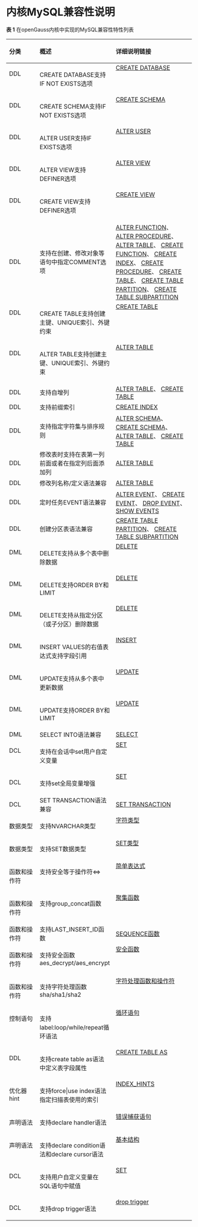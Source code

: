 # 内核MySQL兼容性说明<a name="ZH-CN_TOPIC_0000001201277572"></a>

**表 1**  在openGauss内核中实现的MySQL兼容性特性列表

<a name="zh-cn_topic_0283136929_zh-cn_topic_0237124747_zh-cn_topic_0059777487_zh-cn_topic_0058967566_table53712060"></a>

<table><thead align="left"><tr id="zh-cn_topic_0283136929_zh-cn_topic_0237124747_zh-cn_topic_0059777487_zh-cn_topic_0058967566_row56018257"><th class="cellrowborder" valign="top" width="18.23%" id="mcps1.2.4.1.1"><p id="zh-cn_topic_0283136929_zh-cn_topic_0237124747_zh-cn_topic_0059777487_zh-cn_topic_0058967566_p41184969"><a name="zh-cn_topic_0283136929_zh-cn_topic_0237124747_zh-cn_topic_0059777487_zh-cn_topic_0058967566_p41184969"></a><a name="zh-cn_topic_0283136929_zh-cn_topic_0237124747_zh-cn_topic_0059777487_zh-cn_topic_0058967566_p41184969"></a><b>分类</b></p>
</th>
<th class="cellrowborder" valign="top" width="34.54%" id="mcps1.2.4.1.2"><p id="zh-cn_topic_0283136929_zh-cn_topic_0237124747_zh-cn_topic_0059777487_zh-cn_topic_0058967566_p47648206"><a name="zh-cn_topic_0283136929_zh-cn_topic_0237124747_zh-cn_topic_0059777487_zh-cn_topic_0058967566_p47648206"></a><a name="zh-cn_topic_0283136929_zh-cn_topic_0237124747_zh-cn_topic_0059777487_zh-cn_topic_0058967566_p47648206"></a><b>概述</b></p>
</th>
<th class="cellrowborder" valign="top" width="47.23%" id="mcps1.2.4.1.3"><p id="zh-cn_topic_0283136929_zh-cn_topic_0237124747_zh-cn_topic_0059777487_zh-cn_topic_0058967566_p36573630"><a name="zh-cn_topic_0283136929_zh-cn_topic_0237124747_zh-cn_topic_0059777487_zh-cn_topic_0058967566_p36573630"></a><a name="zh-cn_topic_0283136929_zh-cn_topic_0237124747_zh-cn_topic_0059777487_zh-cn_topic_0058967566_p36573630"></a><b>详细说明链接<b></p>
</th>
</tr>
</thead>
<tbody>
<tr id="zh-cn_topic_0283136929_zh-cn_topic_0237124747_zh-cn_topic_0059777487_zh-cn_topic_0058967566_row26793117"><td class="cellrowborder" valign="top" width="18.23%" headers="mcps1.2.4.1.1 "><p id="zh-cn_topic_0283136929_zh-cn_topic_0237124747_zh-cn_topic_0059777487_zh-cn_topic_0058967566_p22758839"><a name="zh-cn_topic_0283136929_zh-cn_topic_0237124747_zh-cn_topic_0059777487_zh-cn_topic_0058967566_p22758839"></a><a name="zh-cn_topic_0283136929_zh-cn_topic_0237124747_zh-cn_topic_0059777487_zh-cn_topic_0058967566_p22758839"></a>DDL</p>
</td>
<td class="cellrowborder" valign="top" width="34.54%" headers="mcps1.2.4.1.2 "><p id="zh-cn_topic_0283136929_zh-cn_topic_0237124747_zh-cn_topic_0059777487_zh-cn_topic_0058967566_p31526653"><a name="zh-cn_topic_0283136929_zh-cn_topic_0237124747_zh-cn_topic_0059777487_zh-cn_topic_0058967566_p31526653"></a><a name="zh-cn_topic_0283136929_zh-cn_topic_0237124747_zh-cn_topic_0059777487_zh-cn_topic_0058967566_p31526653"></a>CREATE DATABASE支持IF NOT EXISTS选项</p>
</td>
<td class="cellrowborder" valign="top" width="47.23%" headers="mcps1.2.4.1.3 "><a name="zh-cn_topic_0283136929_zh-cn_topic_0237124747_zh-cn_topic_0059777487_zh-cn_topic_0058967566_ul55286870"></a><a name="zh-cn_topic_0283136929_zh-cn_topic_0237124747_zh-cn_topic_0059777487_zh-cn_topic_0058967566_ul55286870"></a><a href="CREATE-DATABASE.md">CREATE DATABASE</a>
</td>
</tr>
<tr id="zh-cn_topic_0283136929_zh-cn_topic_0237124747_zh-cn_topic_0059777487_zh-cn_topic_0058967566_row26793117"><td class="cellrowborder" valign="top" width="18.23%" headers="mcps1.2.4.1.1 "><p id="zh-cn_topic_0283136929_zh-cn_topic_0237124747_zh-cn_topic_0059777487_zh-cn_topic_0058967566_p22758839"><a name="zh-cn_topic_0283136929_zh-cn_topic_0237124747_zh-cn_topic_0059777487_zh-cn_topic_0058967566_p22758839"></a><a name="zh-cn_topic_0283136929_zh-cn_topic_0237124747_zh-cn_topic_0059777487_zh-cn_topic_0058967566_p22758839"></a>DDL</p>
</td>
<td class="cellrowborder" valign="top" width="34.54%" headers="mcps1.2.4.1.2 "><p id="zh-cn_topic_0283136929_zh-cn_topic_0237124747_zh-cn_topic_0059777487_zh-cn_topic_0058967566_p31526653"><a name="zh-cn_topic_0283136929_zh-cn_topic_0237124747_zh-cn_topic_0059777487_zh-cn_topic_0058967566_p31526653"></a><a name="zh-cn_topic_0283136929_zh-cn_topic_0237124747_zh-cn_topic_0059777487_zh-cn_topic_0058967566_p31526653"></a>CREATE SCHEMA支持IF NOT EXISTS选项</p>
</td>
<td class="cellrowborder" valign="top" width="47.23%" headers="mcps1.2.4.1.3 "><a name="zh-cn_topic_0283136929_zh-cn_topic_0237124747_zh-cn_topic_0059777487_zh-cn_topic_0058967566_ul55286870"></a><a name="zh-cn_topic_0283136929_zh-cn_topic_0237124747_zh-cn_topic_0059777487_zh-cn_topic_0058967566_ul55286870"></a><a href="CREATE-SCHEMA.md">CREATE SCHEMA</a>
</td>
</tr>
<tr id="zh-cn_topic_0283136929_zh-cn_topic_0237124747_zh-cn_topic_0059777487_zh-cn_topic_0058967566_row26793117"><td class="cellrowborder" valign="top" width="18.23%" headers="mcps1.2.4.1.1 "><p id="zh-cn_topic_0283136929_zh-cn_topic_0237124747_zh-cn_topic_0059777487_zh-cn_topic_0058967566_p22758839"><a name="zh-cn_topic_0283136929_zh-cn_topic_0237124747_zh-cn_topic_0059777487_zh-cn_topic_0058967566_p22758839"></a><a name="zh-cn_topic_0283136929_zh-cn_topic_0237124747_zh-cn_topic_0059777487_zh-cn_topic_0058967566_p22758839"></a>DDL</p>
</td>
<td class="cellrowborder" valign="top" width="34.54%" headers="mcps1.2.4.1.2 "><p id="zh-cn_topic_0283136929_zh-cn_topic_0237124747_zh-cn_topic_0059777487_zh-cn_topic_0058967566_p31526653"><a name="zh-cn_topic_0283136929_zh-cn_topic_0237124747_zh-cn_topic_0059777487_zh-cn_topic_0058967566_p31526653"></a><a name="zh-cn_topic_0283136929_zh-cn_topic_0237124747_zh-cn_topic_0059777487_zh-cn_topic_0058967566_p31526653"></a>ALTER USER支持IF EXISTS选项</p>
</td>
<td class="cellrowborder" valign="top" width="47.23%" headers="mcps1.2.4.1.3 "><a name="zh-cn_topic_0283136929_zh-cn_topic_0237124747_zh-cn_topic_0059777487_zh-cn_topic_0058967566_ul55286870"></a><a name="zh-cn_topic_0283136929_zh-cn_topic_0237124747_zh-cn_topic_0059777487_zh-cn_topic_0058967566_ul55286870"></a><a href="ALTER-USER.md">ALTER USER</a>
</td>
</tr>
<tr id="zh-cn_topic_0283136929_zh-cn_topic_0237124747_zh-cn_topic_0059777487_zh-cn_topic_0058967566_row26793117"><td class="cellrowborder" valign="top" width="18.23%" headers="mcps1.2.4.1.1 "><p id="zh-cn_topic_0283136929_zh-cn_topic_0237124747_zh-cn_topic_0059777487_zh-cn_topic_0058967566_p22758839"><a name="zh-cn_topic_0283136929_zh-cn_topic_0237124747_zh-cn_topic_0059777487_zh-cn_topic_0058967566_p22758839"></a><a name="zh-cn_topic_0283136929_zh-cn_topic_0237124747_zh-cn_topic_0059777487_zh-cn_topic_0058967566_p22758839"></a>DDL</p>
</td>
<td class="cellrowborder" valign="top" width="34.54%" headers="mcps1.2.4.1.2 "><p id="zh-cn_topic_0283136929_zh-cn_topic_0237124747_zh-cn_topic_0059777487_zh-cn_topic_0058967566_p31526653"><a name="zh-cn_topic_0283136929_zh-cn_topic_0237124747_zh-cn_topic_0059777487_zh-cn_topic_0058967566_p31526653"></a><a name="zh-cn_topic_0283136929_zh-cn_topic_0237124747_zh-cn_topic_0059777487_zh-cn_topic_0058967566_p31526653"></a>ALTER VIEW支持DEFINER选项</p>
</td>
<td class="cellrowborder" valign="top" width="47.23%" headers="mcps1.2.4.1.3 "><a name="zh-cn_topic_0283136929_zh-cn_topic_0237124747_zh-cn_topic_0059777487_zh-cn_topic_0058967566_ul55286870"></a><a name="zh-cn_topic_0283136929_zh-cn_topic_0237124747_zh-cn_topic_0059777487_zh-cn_topic_0058967566_ul55286870"></a><a href="ALTER-VIEW.md">ALTER VIEW</a>
</td>
</tr>
<tr id="zh-cn_topic_0283136929_zh-cn_topic_0237124747_zh-cn_topic_0059777487_zh-cn_topic_0058967566_row26793117"><td class="cellrowborder" valign="top" width="18.23%" headers="mcps1.2.4.1.1 "><p id="zh-cn_topic_0283136929_zh-cn_topic_0237124747_zh-cn_topic_0059777487_zh-cn_topic_0058967566_p22758839"><a name="zh-cn_topic_0283136929_zh-cn_topic_0237124747_zh-cn_topic_0059777487_zh-cn_topic_0058967566_p22758839"></a><a name="zh-cn_topic_0283136929_zh-cn_topic_0237124747_zh-cn_topic_0059777487_zh-cn_topic_0058967566_p22758839"></a>DDL</p>
</td>
<td class="cellrowborder" valign="top" width="34.54%" headers="mcps1.2.4.1.2 "><p id="zh-cn_topic_0283136929_zh-cn_topic_0237124747_zh-cn_topic_0059777487_zh-cn_topic_0058967566_p31526653"><a name="zh-cn_topic_0283136929_zh-cn_topic_0237124747_zh-cn_topic_0059777487_zh-cn_topic_0058967566_p31526653"></a><a name="zh-cn_topic_0283136929_zh-cn_topic_0237124747_zh-cn_topic_0059777487_zh-cn_topic_0058967566_p31526653"></a>CREATE VIEW支持DEFINER选项</p>
</td>
<td class="cellrowborder" valign="top" width="47.23%" headers="mcps1.2.4.1.3 "><a name="zh-cn_topic_0283136929_zh-cn_topic_0237124747_zh-cn_topic_0059777487_zh-cn_topic_0058967566_ul55286870"></a><a name="zh-cn_topic_0283136929_zh-cn_topic_0237124747_zh-cn_topic_0059777487_zh-cn_topic_0058967566_ul55286870"></a><a href="CREATE-VIEW.md">CREATE VIEW</a>
</td>
</tr>
<tr>
<td>DDL</td>
<td>支持在创建、修改对象等语句中指定COMMENT选项</td>
<td>
<a href="ALTER-FUNCTION.md">ALTER FUNCTION</a>、
<a href="ALTER-PROCEDURE.md">ALTER PROCEDURE</a>、
<a href="ALTER-TABLE.md">ALTER TABLE</a>、
<a href="CREATE-FUNCTION.md">CREATE FUNCTION</a>、
<a href="CREATE-INDEX.md">CREATE INDEX</a>、
<a href="CREATE-PROCEDURE.md">CREATE PROCEDURE</a>、
<a href="CREATE-TABLE.md">CREATE TABLE</a>、
<a href="CREATE-TABLE-PARTITION.md">CREATE TABLE PARTITION</a>、
<a href="CREATE-TABLE-SUBPARTITION.md">CREATE TABLE SUBPARTITION</a>
</td>
</tr>
<tr id="zh-cn_topic_0283136929_zh-cn_topic_0237124747_zh-cn_topic_0059777487_zh-cn_topic_0058967566_row26793117"><td class="cellrowborder" valign="top" width="18.23%" headers="mcps1.2.4.1.1 "><p id="zh-cn_topic_0283136929_zh-cn_topic_0237124747_zh-cn_topic_0059777487_zh-cn_topic_0058967566_p22758839"><a name="zh-cn_topic_0283136929_zh-cn_topic_0237124747_zh-cn_topic_0059777487_zh-cn_topic_0058967566_p22758839"></a><a name="zh-cn_topic_0283136929_zh-cn_topic_0237124747_zh-cn_topic_0059777487_zh-cn_topic_0058967566_p22758839"></a>DDL</p>
</td>
<td class="cellrowborder" valign="top" width="34.54%" headers="mcps1.2.4.1.2 "><p id="zh-cn_topic_0283136929_zh-cn_topic_0237124747_zh-cn_topic_0059777487_zh-cn_topic_0058967566_p31526653"><a UNIQUEname="zh-cn_topic_0283136929_zh-cn_topic_0237124747_zh-cn_topic_0059777487_zh-cn_topic_0058967566_p31526653"></a><a name="zh-cn_topic_0283136929_zh-cn_topic_0237124747_zh-cn_topic_0059777487_zh-cn_topic_0058967566_p31526653"></a>CREATE TABLE支持创建主键、UNIQUE索引、外键约束</p>
</td>
<td class="cellrowborder" valign="top" width="47.23%" headers="mcps1.2.4.1.3 "><a name="zh-cn_topic_0283136929_zh-cn_topic_0237124747_zh-cn_topic_0059777487_zh-cn_topic_0058967566_ul55286870"></a><a name="zh-cn_topic_0283136929_zh-cn_topic_0237124747_zh-cn_topic_0059777487_zh-cn_topic_0058967566_ul55286870"></a><a href="CREATE-TABLE.md">CREATE TABLE</a>
</td>
</tr>
<tr id="zh-cn_topic_0283136929_zh-cn_topic_0237124747_zh-cn_topic_0059777487_zh-cn_topic_0058967566_row26793117"><td class="cellrowborder" valign="top" width="18.23%" headers="mcps1.2.4.1.1 "><p id="zh-cn_topic_0283136929_zh-cn_topic_0237124747_zh-cn_topic_0059777487_zh-cn_topic_0058967566_p22758839"><a name="zh-cn_topic_0283136929_zh-cn_topic_0237124747_zh-cn_topic_0059777487_zh-cn_topic_0058967566_p22758839"></a><a name="zh-cn_topic_0283136929_zh-cn_topic_0237124747_zh-cn_topic_0059777487_zh-cn_topic_0058967566_p22758839"></a>DDL</p>
</td>
<td class="cellrowborder" valign="top" width="34.54%" headers="mcps1.2.4.1.2 "><p id="zh-cn_topic_0283136929_zh-cn_topic_0237124747_zh-cn_topic_0059777487_zh-cn_topic_0058967566_p31526653"><a UNIQUEname="zh-cn_topic_0283136929_zh-cn_topic_0237124747_zh-cn_topic_0059777487_zh-cn_topic_0058967566_p31526653"></a><a name="zh-cn_topic_0283136929_zh-cn_topic_0237124747_zh-cn_topic_0059777487_zh-cn_topic_0058967566_p31526653"></a>ALTER TABLE支持创建主键、UNIQUE索引、外键约束</p>
</td>
<td class="cellrowborder" valign="top" width="47.23%" headers="mcps1.2.4.1.3 "><a name="zh-cn_topic_0283136929_zh-cn_topic_0237124747_zh-cn_topic_0059777487_zh-cn_topic_0058967566_ul55286870"></a><a name="zh-cn_topic_0283136929_zh-cn_topic_0237124747_zh-cn_topic_0059777487_zh-cn_topic_0058967566_ul55286870"></a><a href="ALTER-TABLE.md">ALTER TABLE</a>
</td>
</tr>
<tr>
<td>DDL</td>
<td>支持自增列</td>
<td>
<a href="ALTER-TABLE.md">ALTER TABLE</a>、
<a href="CREATE-TABLE.md">CREATE TABLE</a>
</td>
</tr>
<tr>
<td>DDL</td>
<td>支持前缀索引</td>
<td>
<a href="CREATE-INDEX.md">CREATE INDEX</a>
</td>
</tr>
<tr>
<td>DDL</td>
<td>支持指定字符集与排序规则</td>
<td>
<a href="ALTER-SCHEMA.md">ALTER SCHEMA</a>、
<a href="CREATE-SCHEMA.md">CREATE SCHEMA</a>、
<a href="ALTER-TABLE.md">ALTER TABLE</a>、
<a href="CREATE-TABLE.md">CREATE TABLE</a>
</td>
</tr>
<tr>
<td>DDL</td>
<td>修改表时支持在表第一列前面或者在指定列后面添加列</td>
<td>
<a href="ALTER-TABLE.md">ALTER TABLE</a>
</td>
</tr>
<tr>
<td>DDL</td>
<td>修改列名称/定义语法兼容</td>
<td>
<a href="ALTER-TABLE.md">ALTER TABLE</a>
</td>
</tr>
<tr>
<td>DDL</td>
<td>定时任务EVENT语法兼容</td>
<td>
<a href="ALTER-EVENT.md">ALTER EVENT</a>、
<a href="CREATE-EVENT.md">CREATE EVENT</a>、
<a href="DROP-EVENT.md">DROP EVENT</a>、
<a href="SHOW-EVENTS.md">SHOW EVENTS</a>
</td>
</tr>
<tr>
<td>DDL</td>
<td>创建分区表语法兼容</td>
<td>
<a href="CREATE-TABLE-PARTITION.md">CREATE TABLE PARTITION</a>、
<a href="CREATE-TABLE-SUBPARTITION.md">CREATE TABLE SUBPARTITION</a>
</td>
</tr>
<tr id="zh-cn_topic_0283136929_zh-cn_topic_0237124747_zh-cn_topic_0059777487_zh-cn_topic_0058967566_row26793117"><td class="cellrowborder" valign="top" width="18.23%" headers="mcps1.2.4.1.1 "><p id="zh-cn_topic_0283136929_zh-cn_topic_0237124747_zh-cn_topic_0059777487_zh-cn_topic_0058967566_p22758839"><a name="zh-cn_topic_0283136929_zh-cn_topic_0237124747_zh-cn_topic_0059777487_zh-cn_topic_0058967566_p22758839"></a><a name="zh-cn_topic_0283136929_zh-cn_topic_0237124747_zh-cn_topic_0059777487_zh-cn_topic_0058967566_p22758839"></a>DML</p>
</td>
<td class="cellrowborder" valign="top" width="34.54%" headers="mcps1.2.4.1.2 "><p id="zh-cn_topic_0283136929_zh-cn_topic_0237124747_zh-cn_topic_0059777487_zh-cn_topic_0058967566_p31526653"><a name="zh-cn_topic_0283136929_zh-cn_topic_0237124747_zh-cn_topic_0059777487_zh-cn_topic_0058967566_p31526653"></a><a name="zh-cn_topic_0283136929_zh-cn_topic_0237124747_zh-cn_topic_0059777487_zh-cn_topic_0058967566_p31526653"></a>DELETE支持从多个表中删除数据</p>
</td>
<td class="cellrowborder" valign="top" width="47.23%" headers="mcps1.2.4.1.3 "><a name="zh-cn_topic_0283136929_zh-cn_topic_0237124747_zh-cn_topic_0059777487_zh-cn_topic_0058967566_ul55286870"></a><a name="zh-cn_topic_0283136929_zh-cn_topic_0237124747_zh-cn_topic_0059777487_zh-cn_topic_0058967566_ul55286870"></a><a href="DELETE.md">DELETE</a>
</td>
</tr>
<tr id="zh-cn_topic_0283136929_zh-cn_topic_0237124747_zh-cn_topic_0059777487_zh-cn_topic_0058967566_row26793117"><td class="cellrowborder" valign="top" width="18.23%" headers="mcps1.2.4.1.1 "><p id="zh-cn_topic_0283136929_zh-cn_topic_0237124747_zh-cn_topic_0059777487_zh-cn_topic_0058967566_p22758839"><a name="zh-cn_topic_0283136929_zh-cn_topic_0237124747_zh-cn_topic_0059777487_zh-cn_topic_0058967566_p22758839"></a><a name="zh-cn_topic_0283136929_zh-cn_topic_0237124747_zh-cn_topic_0059777487_zh-cn_topic_0058967566_p22758839"></a>DML</p>
</td>
<td class="cellrowborder" valign="top" width="34.54%" headers="mcps1.2.4.1.2 "><p id="zh-cn_topic_0283136929_zh-cn_topic_0237124747_zh-cn_topic_0059777487_zh-cn_topic_0058967566_p31526653"><a name="zh-cn_topic_0283136929_zh-cn_topic_0237124747_zh-cn_topic_0059777487_zh-cn_topic_0058967566_p31526653"></a><a name="zh-cn_topic_0283136929_zh-cn_topic_0237124747_zh-cn_topic_0059777487_zh-cn_topic_0058967566_p31526653"></a>DELETE支持ORDER BY和LIMIT</p>
</td>
<td class="cellrowborder" valign="top" width="47.23%" headers="mcps1.2.4.1.3 "><a name="zh-cn_topic_0283136929_zh-cn_topic_0237124747_zh-cn_topic_0059777487_zh-cn_topic_0058967566_ul55286870"></a><a name="zh-cn_topic_0283136929_zh-cn_topic_0237124747_zh-cn_topic_0059777487_zh-cn_topic_0058967566_ul55286870"></a><a href="DELETE.md">DELETE</a>
</td>
</tr>
<tr id="zh-cn_topic_0283136929_zh-cn_topic_0237124747_zh-cn_topic_0059777487_zh-cn_topic_0058967566_row26793117"><td class="cellrowborder" valign="top" width="18.23%" headers="mcps1.2.4.1.1 "><p id="zh-cn_topic_0283136929_zh-cn_topic_0237124747_zh-cn_topic_0059777487_zh-cn_topic_0058967566_p22758839"><a name="zh-cn_topic_0283136929_zh-cn_topic_0237124747_zh-cn_topic_0059777487_zh-cn_topic_0058967566_p22758839"></a><a name="zh-cn_topic_0283136929_zh-cn_topic_0237124747_zh-cn_topic_0059777487_zh-cn_topic_0058967566_p22758839"></a>DML</p>
</td>
<td class="cellrowborder" valign="top" width="34.54%" headers="mcps1.2.4.1.2 "><p id="zh-cn_topic_0283136929_zh-cn_topic_0237124747_zh-cn_topic_0059777487_zh-cn_topic_0058967566_p31526653"><a name="zh-cn_topic_0283136929_zh-cn_topic_0237124747_zh-cn_topic_0059777487_zh-cn_topic_0058967566_p31526653"></a><a name="zh-cn_topic_0283136929_zh-cn_topic_0237124747_zh-cn_topic_0059777487_zh-cn_topic_0058967566_p31526653"></a>DELETE支持从指定分区（或子分区）删除数据</p>
</td>
<td class="cellrowborder" valign="top" width="47.23%" headers="mcps1.2.4.1.3 "><a name="zh-cn_topic_0283136929_zh-cn_topic_0237124747_zh-cn_topic_0059777487_zh-cn_topic_0058967566_ul55286870"></a><a name="zh-cn_topic_0283136929_zh-cn_topic_0237124747_zh-cn_topic_0059777487_zh-cn_topic_0058967566_ul55286870"></a><a href="DELETE.md">DELETE</a>
</td>
</tr>
<tr id="zh-cn_topic_0283136929_zh-cn_topic_0237124747_zh-cn_topic_0059777487_zh-cn_topic_0058967566_row26793117"><td class="cellrowborder" valign="top" width="18.23%" headers="mcps1.2.4.1.1 "><p id="zh-cn_topic_0283136929_zh-cn_topic_0237124747_zh-cn_topic_0059777487_zh-cn_topic_0058967566_p22758839"><a name="zh-cn_topic_0283136929_zh-cn_topic_0237124747_zh-cn_topic_0059777487_zh-cn_topic_0058967566_p22758839"></a><a name="zh-cn_topic_0283136929_zh-cn_topic_0237124747_zh-cn_topic_0059777487_zh-cn_topic_0058967566_p22758839"></a>DML</p>
</td>
<td class="cellrowborder" valign="top" width="34.54%" headers="mcps1.2.4.1.2 "><p id="zh-cn_topic_0283136929_zh-cn_topic_0237124747_zh-cn_topic_0059777487_zh-cn_topic_0058967566_p31526653"><a name="zh-cn_topic_0283136929_zh-cn_topic_0237124747_zh-cn_topic_0059777487_zh-cn_topic_0058967566_p31526653"></a><a name="zh-cn_topic_0283136929_zh-cn_topic_0237124747_zh-cn_topic_0059777487_zh-cn_topic_0058967566_p31526653"></a>INSERT VALUES的右值表达式支持字段引用</p>
</td>
<td class="cellrowborder" valign="top" width="47.23%" headers="mcps1.2.4.1.3 "><a name="zh-cn_topic_0283136929_zh-cn_topic_0237124747_zh-cn_topic_0059777487_zh-cn_topic_0058967566_ul55286870"></a><a name="zh-cn_topic_0283136929_zh-cn_topic_0237124747_zh-cn_topic_0059777487_zh-cn_topic_0058967566_ul55286870"></a><a href="INSERT.md">INSERT</a>
</td>
</tr>
<tr id="zh-cn_topic_0283136929_zh-cn_topic_0237124747_zh-cn_topic_0059777487_zh-cn_topic_0058967566_row26793117"><td class="cellrowborder" valign="top" width="18.23%" headers="mcps1.2.4.1.1 "><p id="zh-cn_topic_0283136929_zh-cn_topic_0237124747_zh-cn_topic_0059777487_zh-cn_topic_0058967566_p22758839"><a name="zh-cn_topic_0283136929_zh-cn_topic_0237124747_zh-cn_topic_0059777487_zh-cn_topic_0058967566_p22758839"></a><a name="zh-cn_topic_0283136929_zh-cn_topic_0237124747_zh-cn_topic_0059777487_zh-cn_topic_0058967566_p22758839"></a>DML</p>
</td>
<td class="cellrowborder" valign="top" width="34.54%" headers="mcps1.2.4.1.2 "><p id="zh-cn_topic_0283136929_zh-cn_topic_0237124747_zh-cn_topic_0059777487_zh-cn_topic_0058967566_p31526653"><a UPDATEname="zh-cn_topic_0283136929_zh-cn_topic_0237124747_zh-cn_topic_0059777487_zh-cn_topic_0058967566_p31526653"></a><a name="zh-cn_topic_0283136929_zh-cn_topic_0237124747_zh-cn_topic_0059777487_zh-cn_topic_0058967566_p31526653"></a>UPDATE支持从多个表中更新数据</p>
</td>
<td class="cellrowborder" valign="top" width="47.23%" headers="mcps1.2.4.1.3 "><a name="zh-cn_topic_0283136929_zh-cn_topic_0237124747_zh-cn_topic_0059777487_zh-cn_topic_0058967566_ul55286870"></a><a name="zh-cn_topic_0283136929_zh-cn_topic_0237124747_zh-cn_topic_0059777487_zh-cn_topic_0058967566_ul55286870"></a><a href="UPDATE.md">UPDATE</a>
</td>
</tr>
<tr id="zh-cn_topic_0283136929_zh-cn_topic_0237124747_zh-cn_topic_0059777487_zh-cn_topic_0058967566_row26793117"><td class="cellrowborder" valign="top" width="18.23%" headers="mcps1.2.4.1.1 "><p id="zh-cn_topic_0283136929_zh-cn_topic_0237124747_zh-cn_topic_0059777487_zh-cn_topic_0058967566_p22758839"><a name="zh-cn_topic_0283136929_zh-cn_topic_0237124747_zh-cn_topic_0059777487_zh-cn_topic_0058967566_p22758839"></a><a name="zh-cn_topic_0283136929_zh-cn_topic_0237124747_zh-cn_topic_0059777487_zh-cn_topic_0058967566_p22758839"></a>DML</p>
</td>
<td class="cellrowborder" valign="top" width="34.54%" headers="mcps1.2.4.1.2 "><p id="zh-cn_topic_0283136929_zh-cn_topic_0237124747_zh-cn_topic_0059777487_zh-cn_topic_0058967566_p31526653"><a UPDATEname="zh-cn_topic_0283136929_zh-cn_topic_0237124747_zh-cn_topic_0059777487_zh-cn_topic_0058967566_p31526653"></a><a name="zh-cn_topic_0283136929_zh-cn_topic_0237124747_zh-cn_topic_0059777487_zh-cn_topic_0058967566_p31526653"></a>UPDATE支持ORDER BY和LIMIT</p>
</td>
<td class="cellrowborder" valign="top" width="47.23%" headers="mcps1.2.4.1.3 "><a name="zh-cn_topic_0283136929_zh-cn_topic_0237124747_zh-cn_topic_0059777487_zh-cn_topic_0058967566_ul55286870"></a><a name="zh-cn_topic_0283136929_zh-cn_topic_0237124747_zh-cn_topic_0059777487_zh-cn_topic_0058967566_ul55286870"></a><a href="UPDATE.md">UPDATE</a>
</td>
</tr>
<tr>
<td>DML</td>
<td>SELECT INTO语法兼容</td>
<td>
<a href="SELECT.md">SELECT</a>
</td>
</tr>
<tr id="zh-cn_topic_0283136929_zh-cn_topic_0237124747_zh-cn_topic_0059777487_zh-cn_topic_0058967566_row26793117"><td class="cellrowborder" valign="top" width="18.23%" headers="mcps1.2.4.1.1 "><p id="zh-cn_topic_0283136929_zh-cn_topic_0237124747_zh-cn_topic_0059777487_zh-cn_topic_0058967566_p22758839"><a name="zh-cn_topic_0283136929_zh-cn_topic_0237124747_zh-cn_topic_0059777487_zh-cn_topic_0058967566_p22758839"></a><a name="zh-cn_topic_0283136929_zh-cn_topic_0237124747_zh-cn_topic_0059777487_zh-cn_topic_0058967566_p22758839"></a>DCL</p>
</td>
<td class="cellrowborder" valign="top" width="34.54%" headers="mcps1.2.4.1.2 "><p id="zh-cn_topic_0283136929_zh-cn_topic_0237124747_zh-cn_topic_0059777487_zh-cn_topic_0058967566_p31526653"><a UPDATEname="zh-cn_topic_0283136929_zh-cn_topic_0237124747_zh-cn_topic_0059777487_zh-cn_topic_0058967566_p31526653"></a><a name="zh-cn_topic_0283136929_zh-cn_topic_0237124747_zh-cn_topic_0059777487_zh-cn_topic_0058967566_p31526653"></a>支持在会话中set用户自定义变量</p>
</td>
<td class="cellrowborder" valign="top" width="47.23%" headers="mcps1.2.4.1.3 "><a name="zh-cn_topic_0283136929_zh-cn_topic_0237124747_zh-cn_topic_0059777487_zh-cn_topic_0058967566_ul55286870"></a><a name="zh-cn_topic_0283136929_zh-cn_topic_0237124747_zh-cn_topic_0059777487_zh-cn_topic_0058967566_ul55286870"></a><a href="SET.md">SET</a>
</td>
</tr>
<tr id="zh-cn_topic_0283136929_zh-cn_topic_0237124747_zh-cn_topic_0059777487_zh-cn_topic_0058967566_row26793117"><td class="cellrowborder" valign="top" width="18.23%" headers="mcps1.2.4.1.1 "><p id="zh-cn_topic_0283136929_zh-cn_topic_0237124747_zh-cn_topic_0059777487_zh-cn_topic_0058967566_p22758839"><a name="zh-cn_topic_0283136929_zh-cn_topic_0237124747_zh-cn_topic_0059777487_zh-cn_topic_0058967566_p22758839"></a><a name="zh-cn_topic_0283136929_zh-cn_topic_0237124747_zh-cn_topic_0059777487_zh-cn_topic_0058967566_p22758839"></a>DCL</p>
</td>
<td class="cellrowborder" valign="top" width="34.54%" headers="mcps1.2.4.1.2 "><p id="zh-cn_topic_0283136929_zh-cn_topic_0237124747_zh-cn_topic_0059777487_zh-cn_topic_0058967566_p31526653"><a UPDATEname="zh-cn_topic_0283136929_zh-cn_topic_0237124747_zh-cn_topic_0059777487_zh-cn_topic_0058967566_p31526653"></a><a name="zh-cn_topic_0283136929_zh-cn_topic_0237124747_zh-cn_topic_0059777487_zh-cn_topic_0058967566_p31526653"></a>支持set全局变量增强</p>
</td>
<td class="cellrowborder" valign="top" width="47.23%" headers="mcps1.2.4.1.3 "><a name="zh-cn_topic_0283136929_zh-cn_topic_0237124747_zh-cn_topic_0059777487_zh-cn_topic_0058967566_ul55286870"></a><a name="zh-cn_topic_0283136929_zh-cn_topic_0237124747_zh-cn_topic_0059777487_zh-cn_topic_0058967566_ul55286870"></a><a href="SET.md">SET</a>
</td>
</tr>
<tr>
<td>DCL</td>
<td>SET TRANSACTION语法兼容</td>
<td>
<a href="SET-TRANSACTION.md">SET TRANSACTION</a>
</td>
</tr>
<tr id="zh-cn_topic_0283136929_zh-cn_topic_0237124747_zh-cn_topic_0059777487_zh-cn_topic_0058967566_row26793117"><td class="cellrowborder" valign="top" width="18.23%" headers="mcps1.2.4.1.1 "><p id="zh-cn_topic_0283136929_zh-cn_topic_0237124747_zh-cn_topic_0059777487_zh-cn_topic_0058967566_p22758839"><a name="zh-cn_topic_0283136929_zh-cn_topic_0237124747_zh-cn_topic_0059777487_zh-cn_topic_0058967566_p22758839"></a><a name="zh-cn_topic_0283136929_zh-cn_topic_0237124747_zh-cn_topic_0059777487_zh-cn_topic_0058967566_p22758839"></a>数据类型</p>
</td>
<td class="cellrowborder" valign="top" width="34.54%" headers="mcps1.2.4.1.2 "><p id="zh-cn_topic_0283136929_zh-cn_topic_0237124747_zh-cn_topic_0059777487_zh-cn_topic_0058967566_p31526653"><a name="zh-cn_topic_0283136929_zh-cn_topic_0237124747_zh-cn_topic_0059777487_zh-cn_topic_0058967566_p31526653"></a><a name="zh-cn_topic_0283136929_zh-cn_topic_0237124747_zh-cn_topic_0059777487_zh-cn_topic_0058967566_p31526653"></a>支持NVARCHAR类型</p>
</td>
<td class="cellrowborder" valign="top" width="47.23%" headers="mcps1.2.4.1.3 "><a name="zh-cn_topic_0283136929_zh-cn_topic_0237124747_zh-cn_topic_0059777487_zh-cn_topic_0058967566_ul55286870"></a><a name="zh-cn_topic_0283136929_zh-cn_topic_0237124747_zh-cn_topic_0059777487_zh-cn_topic_0058967566_ul55286870"></a><a href="字符类型.md">字符类型</a>
</td>
</tr>
<tr id="zh-cn_topic_0283136929_zh-cn_topic_0237124747_zh-cn_topic_0059777487_zh-cn_topic_0058967566_row26793117"><td class="cellrowborder" valign="top" width="18.23%" headers="mcps1.2.4.1.1 "><p id="zh-cn_topic_0283136929_zh-cn_topic_0237124747_zh-cn_topic_0059777487_zh-cn_topic_0058967566_p22758839"><a name="zh-cn_topic_0283136929_zh-cn_topic_0237124747_zh-cn_topic_0059777487_zh-cn_topic_0058967566_p22758839"></a><a name="zh-cn_topic_0283136929_zh-cn_topic_0237124747_zh-cn_topic_0059777487_zh-cn_topic_0058967566_p22758839"></a>数据类型</p>
</td>
<td class="cellrowborder" valign="top" width="34.54%" headers="mcps1.2.4.1.2 "><p id="zh-cn_topic_0283136929_zh-cn_topic_0237124747_zh-cn_topic_0059777487_zh-cn_topic_0058967566_p31526653"><a name="zh-cn_topic_0283136929_zh-cn_topic_0237124747_zh-cn_topic_0059777487_zh-cn_topic_0058967566_p31526653"></a><a name="zh-cn_topic_0283136929_zh-cn_topic_0237124747_zh-cn_topic_0059777487_zh-cn_topic_0058967566_p31526653"></a>支持SET数据类型</p>
</td>
<td class="cellrowborder" valign="top" width="47.23%" headers="mcps1.2.4.1.3 "><a name="zh-cn_topic_0283136929_zh-cn_topic_0237124747_zh-cn_topic_0059777487_zh-cn_topic_0058967566_ul55286870"></a><a name="zh-cn_topic_0283136929_zh-cn_topic_0237124747_zh-cn_topic_0059777487_zh-cn_topic_0058967566_ul55286870"></a><a href="SET类型.md">SET类型</a>
</td>
</tr>
<tr id="zh-cn_topic_0283136929_zh-cn_topic_0237124747_zh-cn_topic_0059777487_zh-cn_topic_0058967566_row26793117"><td class="cellrowborder" valign="top" width="18.23%" headers="mcps1.2.4.1.1 "><p id="zh-cn_topic_0283136929_zh-cn_topic_0237124747_zh-cn_topic_0059777487_zh-cn_topic_0058967566_p22758839"><a name="zh-cn_topic_0283136929_zh-cn_topic_0237124747_zh-cn_topic_0059777487_zh-cn_topic_0058967566_p22758839"></a><a name="zh-cn_topic_0283136929_zh-cn_topic_0237124747_zh-cn_topic_0059777487_zh-cn_topic_0058967566_p22758839"></a>函数和操作符</p>
</td>
<td class="cellrowborder" valign="top" width="34.54%" headers="mcps1.2.4.1.2 "><p id="zh-cn_topic_0283136929_zh-cn_topic_0237124747_zh-cn_topic_0059777487_zh-cn_topic_0058967566_p31526653"><a name="zh-cn_topic_0283136929_zh-cn_topic_0237124747_zh-cn_topic_0059777487_zh-cn_topic_0058967566_p31526653"></a><a name="zh-cn_topic_0283136929_zh-cn_topic_0237124747_zh-cn_topic_0059777487_zh-cn_topic_0058967566_p31526653"></a>支持安全等于操作符<=></p>
</td>
<td class="cellrowborder" valign="top" width="47.23%" headers="mcps1.2.4.1.3 "><a name="zh-cn_topic_0283136929_zh-cn_topic_0237124747_zh-cn_topic_0059777487_zh-cn_topic_0058967566_ul55286870"></a><a name="zh-cn_topic_0283136929_zh-cn_topic_0237124747_zh-cn_topic_0059777487_zh-cn_topic_0058967566_ul55286870"></a><a href="简单表达式.md">简单表达式</a>
</td>
</tr>
<tr id="zh-cn_topic_0283136929_zh-cn_topic_0237124747_zh-cn_topic_0059777487_zh-cn_topic_0058967566_row26793117"><td class="cellrowborder" valign="top" width="18.23%" headers="mcps1.2.4.1.1 "><p id="zh-cn_topic_0283136929_zh-cn_topic_0237124747_zh-cn_topic_0059777487_zh-cn_topic_0058967566_p22758839"><a name="zh-cn_topic_0283136929_zh-cn_topic_0237124747_zh-cn_topic_0059777487_zh-cn_topic_0058967566_p22758839"></a><a name="zh-cn_topic_0283136929_zh-cn_topic_0237124747_zh-cn_topic_0059777487_zh-cn_topic_0058967566_p22758839"></a>函数和操作符</p>
</td>
<td class="cellrowborder" valign="top" width="34.54%" headers="mcps1.2.4.1.2 "><p id="zh-cn_topic_0283136929_zh-cn_topic_0237124747_zh-cn_topic_0059777487_zh-cn_topic_0058967566_p31526653"><a name="zh-cn_topic_0283136929_zh-cn_topic_0237124747_zh-cn_topic_0059777487_zh-cn_topic_0058967566_p31526653"></a><a name="zh-cn_topic_0283136929_zh-cn_topic_0237124747_zh-cn_topic_0059777487_zh-cn_topic_0058967566_p31526653"></a>支持group_concat函数</p>
</td>
<td class="cellrowborder" valign="top" width="47.23%" headers="mcps1.2.4.1.3 "><a name="zh-cn_topic_0283136929_zh-cn_topic_0237124747_zh-cn_topic_0059777487_zh-cn_topic_0058967566_ul55286870"></a><a name="zh-cn_topic_0283136929_zh-cn_topic_0237124747_zh-cn_topic_0059777487_zh-cn_topic_0058967566_ul55286870"></a><a href="聚集函数.md">聚集函数</a>
</td>
</tr>
<tr>
<td>函数和操作符</td>
<td>支持LAST_INSERT_ID函数</td>
<td>
<a href="SEQUENCE函数.md">SEQUENCE函数</a>
</td>
</tr>
<tr id="zh-cn_topic_0283136929_zh-cn_topic_0237124747_zh-cn_topic_0059777487_zh-cn_topic_0058967566_row26793117"><td class="cellrowborder" valign="top" width="18.23%" headers="mcps1.2.4.1.1 "><p id="zh-cn_topic_0283136929_zh-cn_topic_0237124747_zh-cn_topic_0059777487_zh-cn_topic_0058967566_p22758839"><a name="zh-cn_topic_0283136929_zh-cn_topic_0237124747_zh-cn_topic_0059777487_zh-cn_topic_0058967566_p22758839"></a><a name="zh-cn_topic_0283136929_zh-cn_topic_0237124747_zh-cn_topic_0059777487_zh-cn_topic_0058967566_p22758839"></a>函数和操作符</p>
</td>
<td class="cellrowborder" valign="top" width="34.54%" headers="mcps1.2.4.1.2 "><p id="zh-cn_topic_0283136929_zh-cn_topic_0237124747_zh-cn_topic_0059777487_zh-cn_topic_0058967566_p31526653"><a name="zh-cn_topic_0283136929_zh-cn_topic_0237124747_zh-cn_topic_0059777487_zh-cn_topic_0058967566_p31526653"></a><a name="zh-cn_topic_0283136929_zh-cn_topic_0237124747_zh-cn_topic_0059777487_zh-cn_topic_0058967566_p31526653"></a>支持安全函数aes_decrypt/aes_encrypt</p>
</td>
<td class="cellrowborder" valign="top" width="47.23%" headers="mcps1.2.4.1.3 "><a name="zh-cn_topic_0283136929_zh-cn_topic_0237124747_zh-cn_topic_0059777487_zh-cn_topic_0058967566_ul55286870"></a><a name="zh-cn_topic_0283136929_zh-cn_topic_0237124747_zh-cn_topic_0059777487_zh-cn_topic_0058967566_ul55286870"></a><a href="安全函数.md">安全函数</a>
</td>
</tr>
<tr id="zh-cn_topic_0283136929_zh-cn_topic_0237124747_zh-cn_topic_0059777487_zh-cn_topic_0058967566_row26793117"><td class="cellrowborder" valign="top" width="18.23%" headers="mcps1.2.4.1.1 "><p id="zh-cn_topic_0283136929_zh-cn_topic_0237124747_zh-cn_topic_0059777487_zh-cn_topic_0058967566_p22758839"><a name="zh-cn_topic_0283136929_zh-cn_topic_0237124747_zh-cn_topic_0059777487_zh-cn_topic_0058967566_p22758839"></a><a name="zh-cn_topic_0283136929_zh-cn_topic_0237124747_zh-cn_topic_0059777487_zh-cn_topic_0058967566_p22758839"></a>函数和操作符</p>
</td>
<td class="cellrowborder" valign="top" width="34.54%" headers="mcps1.2.4.1.2 "><p id="zh-cn_topic_0283136929_zh-cn_topic_0237124747_zh-cn_topic_0059777487_zh-cn_topic_0058967566_p31526653"><a name="zh-cn_topic_0283136929_zh-cn_topic_0237124747_zh-cn_topic_0059777487_zh-cn_topic_0058967566_p31526653"></a><a name="zh-cn_topic_0283136929_zh-cn_topic_0237124747_zh-cn_topic_0059777487_zh-cn_topic_0058967566_p31526653"></a>支持字符处理函数sha/sha1/sha2</p>
</td>
<td class="cellrowborder" valign="top" width="47.23%" headers="mcps1.2.4.1.3 "><a name="zh-cn_topic_0283136929_zh-cn_topic_0237124747_zh-cn_topic_0059777487_zh-cn_topic_0058967566_ul55286870"></a><a name="zh-cn_topic_0283136929_zh-cn_topic_0237124747_zh-cn_topic_0059777487_zh-cn_topic_0058967566_ul55286870"></a><a href="字符处理函数和操作符.md">字符处理函数和操作符</a>
</td>
</tr>
<tr id="zh-cn_topic_0283136929_zh-cn_topic_0237124747_zh-cn_topic_0059777487_zh-cn_topic_0058967566_row26793117"><td class="cellrowborder" valign="top" width="18.23%" headers="mcps1.2.4.1.1 "><p id="zh-cn_topic_0283136929_zh-cn_topic_0237124747_zh-cn_topic_0059777487_zh-cn_topic_0058967566_p22758839"><a name="zh-cn_topic_0283136929_zh-cn_topic_0237124747_zh-cn_topic_0059777487_zh-cn_topic_0058967566_p22758839"></a><a name="zh-cn_topic_0283136929_zh-cn_topic_0237124747_zh-cn_topic_0059777487_zh-cn_topic_0058967566_p22758839"></a>控制语句</p>
</td>
<td class="cellrowborder" valign="top" width="34.54%" headers="mcps1.2.4.1.2 "><p id="zh-cn_topic_0283136929_zh-cn_topic_0237124747_zh-cn_topic_0059777487_zh-cn_topic_0058967566_p31526653"><a name="zh-cn_topic_0283136929_zh-cn_topic_0237124747_zh-cn_topic_0059777487_zh-cn_topic_0058967566_p31526653"></a><a name="zh-cn_topic_0283136929_zh-cn_topic_0237124747_zh-cn_topic_0059777487_zh-cn_topic_0058967566_p31526653"></a>支持label:loop/while/repeat循环语法</p>
</td>
<td class="cellrowborder" valign="top" width="47.23%" headers="mcps1.2.4.1.3 "><a name="zh-cn_topic_0283136929_zh-cn_topic_0237124747_zh-cn_topic_0059777487_zh-cn_topic_0058967566_ul55286870"></a><a name="zh-cn_topic_0283136929_zh-cn_topic_0237124747_zh-cn_topic_0059777487_zh-cn_topic_0058967566_ul55286870"></a><a href="循环语句.md">循环语句</a>
</td>
</tr>
<tr id="zh-cn_topic_0283136929_zh-cn_topic_0237124747_zh-cn_topic_0059777487_zh-cn_topic_0058967566_row26793117"><td class="cellrowborder" valign="top" width="18.23%" headers="mcps1.2.4.1.1 "><p id="zh-cn_topic_0283136929_zh-cn_topic_0237124747_zh-cn_topic_0059777487_zh-cn_topic_0058967566_p22758839"><a name="zh-cn_topic_0283136929_zh-cn_topic_0237124747_zh-cn_topic_0059777487_zh-cn_topic_0058967566_p22758839"></a><a name="zh-cn_topic_0283136929_zh-cn_topic_0237124747_zh-cn_topic_0059777487_zh-cn_topic_0058967566_p22758839"></a>DDL</p>
</td>
<td class="cellrowborder" valign="top" width="34.54%" headers="mcps1.2.4.1.2 "><p id="zh-cn_topic_0283136929_zh-cn_topic_0237124747_zh-cn_topic_0059777487_zh-cn_topic_0058967566_p31526653"><a name="zh-cn_topic_0283136929_zh-cn_topic_0237124747_zh-cn_topic_0059777487_zh-cn_topic_0058967566_p31526653"></a><a name="zh-cn_topic_0283136929_zh-cn_topic_0237124747_zh-cn_topic_0059777487_zh-cn_topic_0058967566_p31526653"></a>支持create table as语法中定义表字段属性</p>
</td>
<td class="cellrowborder" valign="top" width="47.23%" headers="mcps1.2.4.1.3 "><a name="zh-cn_topic_0283136929_zh-cn_topic_0237124747_zh-cn_topic_0059777487_zh-cn_topic_0058967566_ul55286870"></a><a name="zh-cn_topic_0283136929_zh-cn_topic_0237124747_zh-cn_topic_0059777487_zh-cn_topic_0058967566_ul55286870"></a><a href="CREATE-TABLE-AS.md">CREATE TABLE AS</a>
</td>
</tr>
<tr id="zh-cn_topic_0283136929_zh-cn_topic_0237124747_zh-cn_topic_0059777487_zh-cn_topic_0058967566_row26793117"><td class="cellrowborder" valign="top" width="18.23%" headers="mcps1.2.4.1.1 "><p id="zh-cn_topic_0283136929_zh-cn_topic_0237124747_zh-cn_topic_0059777487_zh-cn_topic_0058967566_p22758839"><a name="zh-cn_topic_0283136929_zh-cn_topic_0237124747_zh-cn_topic_0059777487_zh-cn_topic_0058967566_p22758839"></a><a name="zh-cn_topic_0283136929_zh-cn_topic_0237124747_zh-cn_topic_0059777487_zh-cn_topic_0058967566_p22758839"></a>优化器hint</p>
</td>
<td class="cellrowborder" valign="top" width="34.54%" headers="mcps1.2.4.1.2 "><p id="zh-cn_topic_0283136929_zh-cn_topic_0237124747_zh-cn_topic_0059777487_zh-cn_topic_0058967566_p31526653"><a name="zh-cn_topic_0283136929_zh-cn_topic_0237124747_zh-cn_topic_0059777487_zh-cn_topic_0058967566_p31526653"></a><a name="zh-cn_topic_0283136929_zh-cn_topic_0237124747_zh-cn_topic_0059777487_zh-cn_topic_0058967566_p31526653"></a>支持force|use index语法指定扫描表使用的索引</p>
</td>
<td class="cellrowborder" valign="top" width="47.23%" headers="mcps1.2.4.1.3 "><a name="zh-cn_topic_0283136929_zh-cn_topic_0237124747_zh-cn_topic_0059777487_zh-cn_topic_0058967566_ul55286870"></a><a name="zh-cn_topic_0283136929_zh-cn_topic_0237124747_zh-cn_topic_0059777487_zh-cn_topic_0058967566_ul55286870"></a><a href="INDEX-HINTS.md">INDEX_HINTS</a>
</td>
</tr>
<tr id="zh-cn_topic_0283136929_zh-cn_topic_0237124747_zh-cn_topic_0059777487_zh-cn_topic_0058967566_row26793117"><td class="cellrowborder" valign="top" width="18.23%" headers="mcps1.2.4.1.1 "><p id="zh-cn_topic_0283136929_zh-cn_topic_0237124747_zh-cn_topic_0059777487_zh-cn_topic_0058967566_p22758839"><a name="zh-cn_topic_0283136929_zh-cn_topic_0237124747_zh-cn_topic_0059777487_zh-cn_topic_0058967566_p22758839"></a><a name="zh-cn_topic_0283136929_zh-cn_topic_0237124747_zh-cn_topic_0059777487_zh-cn_topic_0058967566_p22758839"></a>声明语法</p>
</td>
<td class="cellrowborder" valign="top" width="34.54%" headers="mcps1.2.4.1.2 "><p id="zh-cn_topic_0283136929_zh-cn_topic_0237124747_zh-cn_topic_0059777487_zh-cn_topic_0058967566_p31526653"><a name="zh-cn_topic_0283136929_zh-cn_topic_0237124747_zh-cn_topic_0059777487_zh-cn_topic_0058967566_p31526653"></a><a name="zh-cn_topic_0283136929_zh-cn_topic_0237124747_zh-cn_topic_0059777487_zh-cn_topic_0058967566_p31526653"></a>支持declare handler语法 </p>
</td>
<td class="cellrowborder" valign="top" width="47.23%" headers="mcps1.2.4.1.3 "><a name="zh-cn_topic_0283136929_zh-cn_topic_0237124747_zh-cn_topic_0059777487_zh-cn_topic_0058967566_ul55286870"></a><a name="zh-cn_topic_0283136929_zh-cn_topic_0237124747_zh-cn_topic_0059777487_zh-cn_topic_0058967566_ul55286870"></a><a href="错误捕获语句.md">错误捕获语句</a>
</td>
</tr>
<tr id="zh-cn_topic_0283136929_zh-cn_topic_0237124747_zh-cn_topic_0059777487_zh-cn_topic_0058967566_row26793117"><td class="cellrowborder" valign="top" width="18.23%" headers="mcps1.2.4.1.1 "><p id="zh-cn_topic_0283136929_zh-cn_topic_0237124747_zh-cn_topic_0059777487_zh-cn_topic_0058967566_p22758839"><a name="zh-cn_topic_0283136929_zh-cn_topic_0237124747_zh-cn_topic_0059777487_zh-cn_topic_0058967566_p22758839"></a><a name="zh-cn_topic_0283136929_zh-cn_topic_0237124747_zh-cn_topic_0059777487_zh-cn_topic_0058967566_p22758839"></a>声明语法</p>
</td>
<td class="cellrowborder" valign="top" width="34.54%" headers="mcps1.2.4.1.2 "><p id="zh-cn_topic_0283136929_zh-cn_topic_0237124747_zh-cn_topic_0059777487_zh-cn_topic_0058967566_p31526653"><a name="zh-cn_topic_0283136929_zh-cn_topic_0237124747_zh-cn_topic_0059777487_zh-cn_topic_0058967566_p31526653"></a><a name="zh-cn_topic_0283136929_zh-cn_topic_0237124747_zh-cn_topic_0059777487_zh-cn_topic_0058967566_p31526653"></a>支持declare condition语法和declare cursor语法 </p>
</td>
<td class="cellrowborder" valign="top" width="47.23%" headers="mcps1.2.4.1.3 "><a name="zh-cn_topic_0283136929_zh-cn_topic_0237124747_zh-cn_topic_0059777487_zh-cn_topic_0058967566_ul55286870"></a><a name="zh-cn_topic_0283136929_zh-cn_topic_0237124747_zh-cn_topic_0059777487_zh-cn_topic_0058967566_ul55286870"></a><a href="基本结构.md">基本结构</a>
</td>
</tr>
<tr id="zh-cn_topic_0283136929_zh-cn_topic_0237124747_zh-cn_topic_0059777487_zh-cn_topic_0058967566_row26793117"><td class="cellrowborder" valign="top" width="18.23%" headers="mcps1.2.4.1.1 "><p id="zh-cn_topic_0283136929_zh-cn_topic_0237124747_zh-cn_topic_0059777487_zh-cn_topic_0058967566_p22758839"><a name="zh-cn_topic_0283136929_zh-cn_topic_0237124747_zh-cn_topic_0059777487_zh-cn_topic_0058967566_p22758839"></a><a name="zh-cn_topic_0283136929_zh-cn_topic_0237124747_zh-cn_topic_0059777487_zh-cn_topic_0058967566_p22758839"></a>DCL</p>
</td>
<td class="cellrowborder" valign="top" width="34.54%" headers="mcps1.2.4.1.2 "><p id="zh-cn_topic_0283136929_zh-cn_topic_0237124747_zh-cn_topic_0059777487_zh-cn_topic_0058967566_p31526653"><a UPDATEname="zh-cn_topic_0283136929_zh-cn_topic_0237124747_zh-cn_topic_0059777487_zh-cn_topic_0058967566_p31526653"></a><a name="zh-cn_topic_0283136929_zh-cn_topic_0237124747_zh-cn_topic_0059777487_zh-cn_topic_0058967566_p31526653"></a>支持用户自定义变量在SQL语句中赋值</p>
</td>
<td class="cellrowborder" valign="top" width="47.23%" headers="mcps1.2.4.1.3 "><a name="zh-cn_topic_0283136929_zh-cn_topic_0237124747_zh-cn_topic_0059777487_zh-cn_topic_0058967566_ul55286870"></a><a name="zh-cn_topic_0283136929_zh-cn_topic_0237124747_zh-cn_topic_0059777487_zh-cn_topic_0058967566_ul55286870"></a><a href="SET.md">SET</a>
</td>
</tr>
<tr id="zh-cn_topic_0283136929_zh-cn_topic_0237124747_zh-cn_topic_0059777487_zh-cn_topic_0058967566_row26793117"><td class="cellrowborder" valign="top" width="18.23%" headers="mcps1.2.4.1.1 "><p id="zh-cn_topic_0283136929_zh-cn_topic_0237124747_zh-cn_topic_0059777487_zh-cn_topic_0058967566_p22758839"><a name="zh-cn_topic_0283136929_zh-cn_topic_0237124747_zh-cn_topic_0059777487_zh-cn_topic_0058967566_p22758839"></a><a name="zh-cn_topic_0283136929_zh-cn_topic_0237124747_zh-cn_topic_0059777487_zh-cn_topic_0058967566_p22758839"></a>DCL</p>
</td>
<td class="cellrowborder" valign="top" width="34.54%" headers="mcps1.2.4.1.2 "><p id="zh-cn_topic_0283136929_zh-cn_topic_0237124747_zh-cn_topic_0059777487_zh-cn_topic_0058967566_p31526653"><a name="zh-cn_topic_0283136929_zh-cn_topic_0237124747_zh-cn_topic_0059777487_zh-cn_topic_0058967566_p31526653"></a><a name="zh-cn_topic_0283136929_zh-cn_topic_0237124747_zh-cn_topic_0059777487_zh-cn_topic_0058967566_p31526653"></a>支持drop trigger语法 </p>
</td>
<td class="cellrowborder" valign="top" width="47.23%" headers="mcps1.2.4.1.3 "><a name="zh-cn_topic_0283136929_zh-cn_topic_0237124747_zh-cn_topic_0059777487_zh-cn_topic_0058967566_ul55286870"></a><a name="zh-cn_topic_0283136929_zh-cn_topic_0237124747_zh-cn_topic_0059777487_zh-cn_topic_0058967566_ul55286870"></a><a href="DROP-TRIGGER.md">drop trigger</a>
</td>
</tr>
</tbody>
</table>

